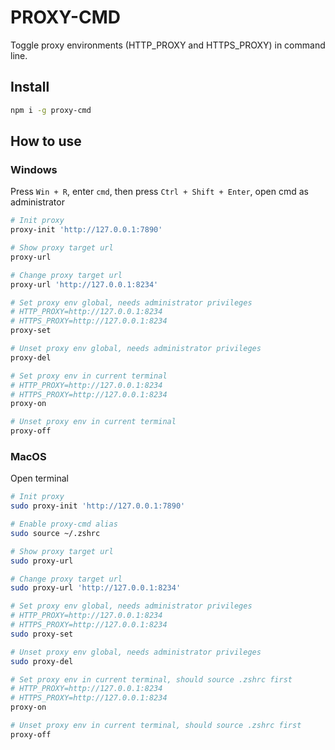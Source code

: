 # PROXY-CMD

Toggle proxy environments (HTTP_PROXY and HTTPS_PROXY) in command line.

## Install

```bash
npm i -g proxy-cmd
```

## How to use

### Windows

Press `Win + R`, enter `cmd`, then press `Ctrl + Shift + Enter`, open cmd as administrator

```bash
# Init proxy
proxy-init 'http://127.0.0.1:7890'

# Show proxy target url
proxy-url

# Change proxy target url
proxy-url 'http://127.0.0.1:8234'

# Set proxy env global, needs administrator privileges
# HTTP_PROXY=http://127.0.0.1:8234
# HTTPS_PROXY=http://127.0.0.1:8234
proxy-set

# Unset proxy env global, needs administrator privileges
proxy-del

# Set proxy env in current terminal
# HTTP_PROXY=http://127.0.0.1:8234
# HTTPS_PROXY=http://127.0.0.1:8234
proxy-on

# Unset proxy env in current terminal
proxy-off
```

### MacOS

Open terminal

```bash
# Init proxy
sudo proxy-init 'http://127.0.0.1:7890'

# Enable proxy-cmd alias
sudo source ~/.zshrc

# Show proxy target url
sudo proxy-url

# Change proxy target url
sudo proxy-url 'http://127.0.0.1:8234'

# Set proxy env global, needs administrator privileges
# HTTP_PROXY=http://127.0.0.1:8234
# HTTPS_PROXY=http://127.0.0.1:8234
sudo proxy-set

# Unset proxy env global, needs administrator privileges
sudo proxy-del

# Set proxy env in current terminal, should source .zshrc first
# HTTP_PROXY=http://127.0.0.1:8234
# HTTPS_PROXY=http://127.0.0.1:8234
proxy-on

# Unset proxy env in current terminal, should source .zshrc first
proxy-off
```
